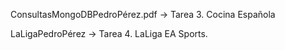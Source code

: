 ConsultasMongoDBPedroPérez.pdf -> Tarea 3. Cocina Española

LaLigaPedroPérez -> Tarea 4. LaLiga EA Sports.
